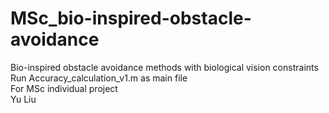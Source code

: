 # MSc_bio-inspired-obstacle-avoidance
Bio-inspired obstacle avoidance methods with biological vision constraints  
Run Accuracy_calculation_v1.m as main file  
For MSc individual project  
Yu Liu
